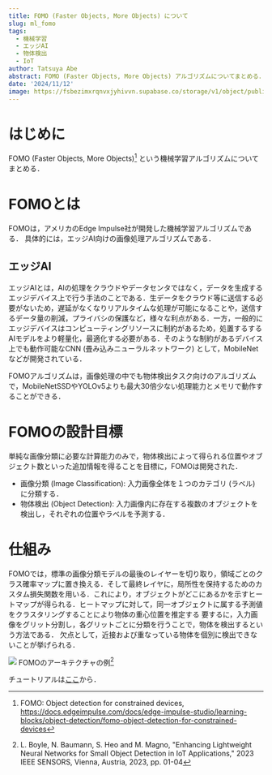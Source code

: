 ```yaml
---
title: FOMO (Faster Objects, More Objects) について
slug: ml_fomo
tags:
  - 機械学習
  - エッジAI
  - 物体検出
  - IoT
author: Tatsuya Abe
abstract: FOMO (Faster Objects, More Objects) アルゴリズムについてまとめる．
date: '2024/11/12'
image: https://fsbezimxrqnvxjyhivvn.supabase.co/storage/v1/object/public/blogThumbnail/edge_impulse.svg
---
```

# はじめに
FOMO (Faster Objects, More Objects)[^1] という機械学習アルゴリズムについてまとめる．
[^1]:FOMO: Object detection for constrained devices, https://docs.edgeimpulse.com/docs/edge-impulse-studio/learning-blocks/object-detection/fomo-object-detection-for-constrained-devices

# FOMOとは
FOMOは，アメリカのEdge Impulse社が開発した機械学習アルゴリズムである．
具体的には，エッジAI向けの画像処理アルゴリズムである．

## エッジAI
エッジAIとは，AIの処理をクラウドやデータセンタではなく，データを生成するエッジデバイス上で行う手法のことである．生データをクラウド等に送信する必要がないため，遅延がなくなりリアルタイムな処理が可能になることや，送信するデータ量の削減，プライバシの保護など，様々な利点がある．一方，一般的にエッジデバイスはコンピューティングリソースに制約があるため，処置するするAIモデルをより軽量化，最適化する必要がある．そのような制約があるデバイス上でも動作可能なCNN (畳み込みニューラルネットワーク) として，MobileNetなどが開発されている．

FOMOアルゴリズムは，画像処理の中でも物体検出タスク向けのアルゴリズムで，MobileNetSSDやYOLOv5よりも最大30倍少ない処理能力とメモリで動作することができる．

# FOMOの設計目標
単純な画像分類に必要な計算能力のみで，物体検出によって得られる位置やオブジェクト数といった追加情報を得ることを目標に，FOMOは開発された．

- 画像分類 (Image Classification): 入力画像全体を１つのカテゴリ (ラベル) に分類する．
- 物体検出 (Object Detection): 入力画像内に存在する複数のオブジェクトを検出し，それぞれの位置やラベルを予測する．
  
# 仕組み
FOMOでは，標準の画像分類モデルの最後のレイヤーを切り取り，領域ごとのクラス確率マップに置き換える．そして最終レイヤに，局所性を保持するためのカスタム損失関数を用いる．これにより，オブジェクトがどこにあるかを示すヒートマップが得られる．ヒートマップに対して，同一オブジェクトに属する予測値をクラスタリングすることにより物体の重心位置を推定する
要するに，入力画像をグリット分割し，各グリットごとに分類を行うことで，物体を検出するという方法である．
欠点として，近接および重なっている物体を個別に検出できないことが挙げられる．

![](https://fsbezimxrqnvxjyhivvn.supabase.co/storage/v1/object/public/blogThumbnail/fomo_archtecture_ex.png)
FOMOのアーキテクチャの例[^2]
[^2]:L. Boyle, N. Baumann, S. Heo and M. Magno, "Enhancing Lightweight Neural Networks for Small Object Detection in IoT Applications," 2023 IEEE SENSORS, Vienna, Austria, 2023, pp. 01-04


チュートリアルは[ここ](https://docs.edgeimpulse.com/docs/tutorials/end-to-end-tutorials/object-detection/detect-objects-using-fomo)から．